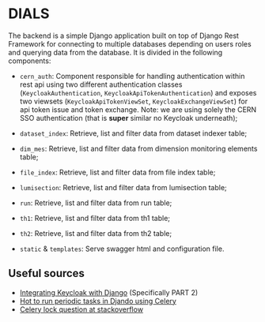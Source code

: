 # DIALS

The backend is a simple Django application built on top of Django Rest Framework for connecting to multiple databases depending on users roles and querying data from the database. It is divided in the following components:

* `cern_auth`: Component responsible for handling authentication within rest api using two different authentication classes (`KeycloakAuthentication`, `KeycloakApiTokenAuthentication`) and exposes two viewsets (`KeycloakApiTokenViewSet`, `KeycloakExchangeViewSet`) for api token issue and token exchange. Note: we are using solely the CERN SSO authentication (that is **super** similar no Keycloak underneath);

* `dataset_index`: Retrieve, list and filter data from dataset indexer table;

* `dim_mes`: Retrieve, list and filter data from dimension monitoring elements table;

* `file_index`: Retrieve, list and filter data from file index table;

* `lumisection`: Retrieve, list and filter data from lumisection table;

* `run`: Retrieve, list and filter data from run table;

* `th1`: Retrieve, list and filter data from th1 table;

* `th2`: Retrieve, list and filter data from th2 table;

* `static` & `templates`: Serve swagger html and configuration file.


## Useful sources

* [Integrating Keycloak with Django](https://blog.stackademic.com/integrating-keycloak-with-django-7ae39abe3a0b) (Specifically PART 2)
* [Hot to run periodic tasks in Djando using Celery](https://episyche.com/blog/how-to-run-periodic-tasks-in-django-using-celery)
* [Celery lock question at stackoverflow](https://stackoverflow.com/questions/32321143/allow-a-task-execution-if-its-not-already-scheduled-using-celery)
